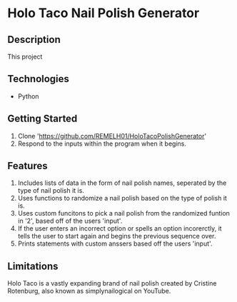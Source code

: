 # Holo Taco Nail Polish Generator

## Description

This project 

## Technologies
- Python

## Getting Started

1. Clone 'https://github.com/REMELH01/HoloTacoPolishGenerator'
2. Respond to the inputs within the program when it begins.

## Features

1. Includes lists of data in the form of nail polish names, seperated by the type of nail polish it is.
2. Uses functions to randomize a nail polish based on the type of polish it is.
3. Uses custom funcitons to pick a nail polish from the randomized funtion in '2', based off of the users 'input'.
4. If the user enters an incorrect option or spells an option incorerctly, it tells the user to start again and begins the previous sequence over.
5. Prints statements with custom anssers based off the users 'input'. 

## Limitations

Holo Taco is a vastly expanding brand of nail polish created by Cristine Rotenburg, also known as simplynailogical on YouTube. 